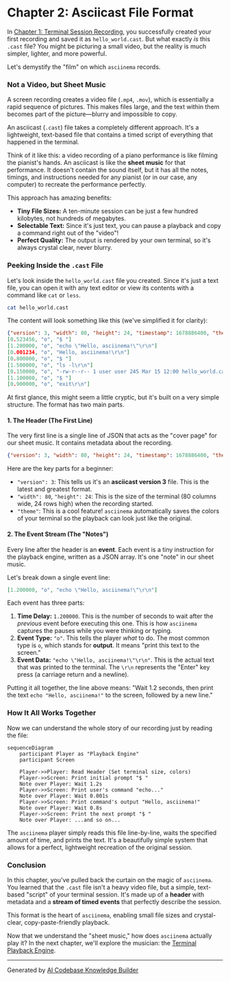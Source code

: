 # Chapter 2: Asciicast File Format

In [Chapter 1: Terminal Session Recording](01_terminal_session_recording_.md), you successfully created your first recording and saved it as `hello_world.cast`. But what exactly *is* this `.cast` file? You might be picturing a small video, but the reality is much simpler, lighter, and more powerful.

Let's demystify the "film" on which `asciinema` records.

### Not a Video, but Sheet Music

A screen recording creates a video file (`.mp4`, `.mov`), which is essentially a rapid sequence of pictures. This makes files large, and the text within them becomes part of the picture—blurry and impossible to copy.

An asciicast (`.cast`) file takes a completely different approach. It's a lightweight, text-based file that contains a timed script of everything that happened in the terminal.

Think of it like this: a video recording of a piano performance is like filming the pianist's hands. An asciicast is like the **sheet music** for that performance. It doesn't contain the sound itself, but it has all the notes, timings, and instructions needed for any pianist (or in our case, any computer) to recreate the performance perfectly.

This approach has amazing benefits:
*   **Tiny File Sizes:** A ten-minute session can be just a few hundred kilobytes, not hundreds of megabytes.
*   **Selectable Text:** Since it's just text, you can pause a playback and copy a command right out of the "video"!
*   **Perfect Quality:** The output is rendered by your own terminal, so it's always crystal clear, never blurry.

### Peeking Inside the `.cast` File

Let's look inside the `hello_world.cast` file you created. Since it's just a text file, you can open it with any text editor or view its contents with a command like `cat` or `less`.

```sh
cat hello_world.cast
```

The content will look something like this (we've simplified it for clarity):

```json
{"version": 3, "width": 80, "height": 24, "timestamp": 1678886400, "theme": {"fg": "#d0d0d0", "bg": "#000000"}}
[0.523456, "o", "$ "]
[1.200000, "o", "echo \"Hello, asciinema!\"\r\n"]
[0.001234, "o", "Hello, asciinema!\r\n"]
[0.800000, "o", "$ "]
[1.500000, "o", "ls -l\r\n"]
[0.150000, "o", "-rw-r--r-- 1 user user 245 Mar 15 12:00 hello_world.cast\r\n"]
[1.100000, "o", "$ "]
[0.900000, "o", "exit\r\n"]
```

At first glance, this might seem a little cryptic, but it's built on a very simple structure. The format has two main parts.

#### 1. The Header (The First Line)

The very first line is a single line of JSON that acts as the "cover page" for our sheet music. It contains metadata about the recording.

```json
{"version": 3, "width": 80, "height": 24, "timestamp": 1678886400, "theme": {"fg": "#d0d0d0", "bg": "#000000"}}
```

Here are the key parts for a beginner:
*   `"version": 3`: This tells us it's an **asciicast version 3** file. This is the latest and greatest format.
*   `"width": 80`, `"height": 24`: This is the size of the terminal (80 columns wide, 24 rows high) when the recording started.
*   `"theme"`: This is a cool feature! `asciinema` automatically saves the colors of your terminal so the playback can look just like the original.

#### 2. The Event Stream (The "Notes")

Every line after the header is an **event**. Each event is a tiny instruction for the playback engine, written as a JSON array. It's one "note" in our sheet music.

Let's break down a single event line:

```json
[1.200000, "o", "echo \"Hello, asciinema!\"\r\n"]
```

Each event has three parts:
1.  **Time Delay:** `1.200000`. This is the number of seconds to wait after the *previous* event before executing this one. This is how `asciinema` captures the pauses while you were thinking or typing.
2.  **Event Type:** `"o"`. This tells the player *what* to do. The most common type is `o`, which stands for **output**. It means "print this text to the screen."
3.  **Event Data:** `"echo \"Hello, asciinema!\"\r\n"`. This is the actual text that was printed to the terminal. The `\r\n` represents the "Enter" key press (a carriage return and a newline).

Putting it all together, the line above means: "Wait 1.2 seconds, then print the text `echo "Hello, asciinema!"` to the screen, followed by a new line."

### How It All Works Together

Now we can understand the whole story of our recording just by reading the file:

```mermaid
sequenceDiagram
    participant Player as "Playback Engine"
    participant Screen

    Player->>Player: Read Header (Set terminal size, colors)
    Player->>Screen: Print initial prompt "$ "
    Note over Player: Wait 1.2s
    Player->>Screen: Print user's command "echo..."
    Note over Player: Wait 0.001s
    Player->>Screen: Print command's output "Hello, asciinema!"
    Note over Player: Wait 0.8s
    Player->>Screen: Print the next prompt "$ "
    Note over Player: ...and so on...
```

The `asciinema` player simply reads this file line-by-line, waits the specified amount of time, and prints the text. It's a beautifully simple system that allows for a perfect, lightweight recreation of the original session.

### Conclusion

In this chapter, you've pulled back the curtain on the magic of `asciinema`. You learned that the `.cast` file isn't a heavy video file, but a simple, text-based "script" of your terminal session. It's made up of a **header** with metadata and a **stream of timed events** that perfectly describe the session.

This format is the heart of `asciinema`, enabling small file sizes and crystal-clear, copy-paste-friendly playback.

Now that we understand the "sheet music," how does `asciinema` actually play it? In the next chapter, we'll explore the musician: the [Terminal Playback Engine](03_terminal_playback_engine_.md).

---

Generated by [AI Codebase Knowledge Builder](https://github.com/The-Pocket/Tutorial-Codebase-Knowledge)